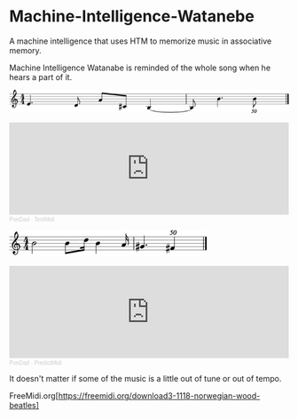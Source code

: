 # Machine-Intelligence-Watanebe

A machine intelligence that uses HTM to memorize music in associative memory.

Machine Intelligence Watanabe is reminded of the whole song when he hears a part of it.

![testMidi.png](https://github.com/PonDad/Machine-Intelligence-Watanebe/blob/master/data/testMidi.png)

<iframe width="100%" height="166" scrolling="no" frameborder="no" allow="autoplay" src="https://w.soundcloud.com/player/?url=https%3A//api.soundcloud.com/tracks/830298895&color=%23ff5500&auto_play=false&hide_related=false&show_comments=true&show_user=true&show_reposts=false&show_teaser=true"></iframe><div style="font-size: 10px; color: #cccccc;line-break: anywhere;word-break: normal;overflow: hidden;white-space: nowrap;text-overflow: ellipsis; font-family: Interstate,Lucida Grande,Lucida Sans Unicode,Lucida Sans,Garuda,Verdana,Tahoma,sans-serif;font-weight: 100;"><a href="https://soundcloud.com/toshio-ohta" title="PonDad" target="_blank" style="color: #cccccc; text-decoration: none;">PonDad</a> · <a href="https://soundcloud.com/toshio-ohta/testmidi" title="TestMidi" target="_blank" style="color: #cccccc; text-decoration: none;">TestMidi</a></div>

![predictMidi.png](https://github.com/PonDad/Machine-Intelligence-Watanebe/blob/master/data/predictMidi.png)

<iframe width="100%" height="166" scrolling="no" frameborder="no" allow="autoplay" src="https://w.soundcloud.com/player/?url=https%3A//api.soundcloud.com/tracks/830299021&color=%23ff5500&auto_play=false&hide_related=false&show_comments=true&show_user=true&show_reposts=false&show_teaser=true"></iframe><div style="font-size: 10px; color: #cccccc;line-break: anywhere;word-break: normal;overflow: hidden;white-space: nowrap;text-overflow: ellipsis; font-family: Interstate,Lucida Grande,Lucida Sans Unicode,Lucida Sans,Garuda,Verdana,Tahoma,sans-serif;font-weight: 100;"><a href="https://soundcloud.com/toshio-ohta" title="PonDad" target="_blank" style="color: #cccccc; text-decoration: none;">PonDad</a> · <a href="https://soundcloud.com/toshio-ohta/predictmidi" title="PredictMidi" target="_blank" style="color: #cccccc; text-decoration: none;">PredictMidi</a></div>

It doesn't matter if some of the music is a little out of tune or out of tempo.

FreeMidi.org[https://freemidi.org/download3-1118-norwegian-wood-beatles]